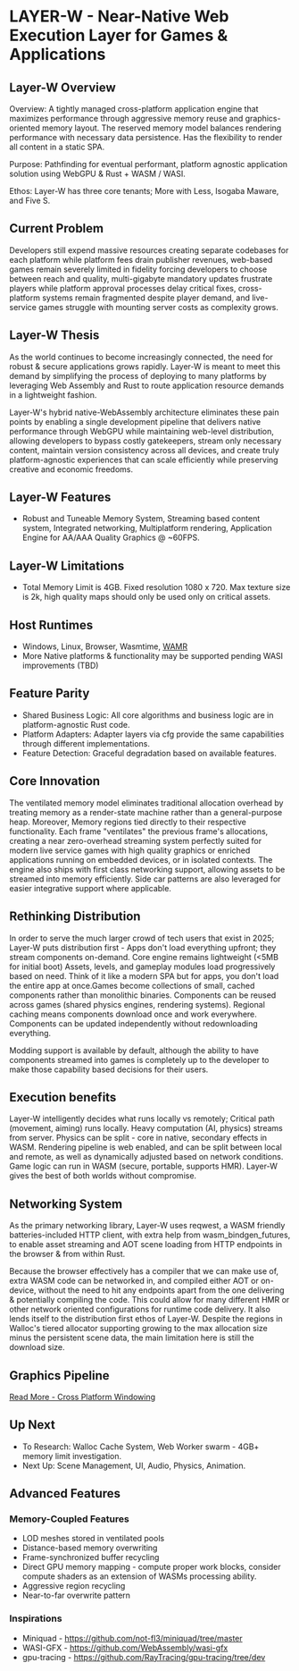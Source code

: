 # LAYER-W - Near-Native Web Execution Layer for Games & Applications

## Layer-W Overview

Overview: A tightly managed cross-platform application engine that maximizes performance through aggressive memory reuse and graphics-oriented memory layout. The reserved memory model balances rendering performance with necessary data persistence. Has the flexibility to render all content in a static SPA.

Purpose: Pathfinding for eventual performant, platform agnostic application solution using WebGPU & Rust + WASM / WASI.

Ethos: Layer-W has three core tenants; More with Less, Isogaba Maware, and Five S.

## Current Problem

Developers still expend massive resources creating separate codebases for each platform while platform fees drain publisher revenues, web-based games remain severely limited in fidelity forcing developers to choose between reach and quality, multi-gigabyte mandatory updates frustrate players while platform approval processes delay critical fixes, cross-platform systems remain fragmented despite player demand, and live-service games struggle with mounting server costs as complexity grows.

## Layer-W Thesis

As the world continues to become increasingly connected, the need for robust & secure applications grows rapidly. Layer-W is meant to meet this demand by simplifying the process of deploying to many platforms by leveraging Web Assembly and Rust to route application resource demands in a lightweight fashion.

Layer-W's hybrid native-WebAssembly architecture eliminates these pain points by enabling a single development pipeline that delivers native performance through WebGPU while maintaining web-level distribution, allowing developers to bypass costly gatekeepers, stream only necessary content, maintain version consistency across all devices, and create truly platform-agnostic experiences that can scale efficiently while preserving creative and economic freedoms.

## Layer-W Features

- Robust and Tuneable Memory System, Streaming based content system, Integrated networking, Multiplatform rendering, Application Engine for AA/AAA Quality Graphics @ ~60FPS.

## Layer-W Limitations

- Total Memory Limit is 4GB. Fixed resolution 1080 x 720. Max texture size is 2k, high quality maps should only be used only on critical assets.

## Host Runtimes

- Windows, Linux, Browser, Wasmtime, [WAMR](https://github.com/bytecodealliance/wasm-micro-runtime/tree/main)
- More Native platforms & functionality may be supported pending WASI improvements (TBD)

## Feature Parity

- Shared Business Logic: All core algorithms and business logic are in platform-agnostic Rust code.
- Platform Adapters: Adapter layers via cfg provide the same capabilities through different implementations.
- Feature Detection: Graceful degradation based on available features.

## Core Innovation

The ventilated memory model eliminates traditional allocation overhead by treating memory as a render-state machine rather than a general-purpose heap. Moreover, Memory regions tied directly to their respective functionality. Each frame "ventilates" the previous frame's allocations, creating a near zero-overhead streaming system perfectly suited for modern live service games with high quality graphics or enriched applications running on embedded devices, or in isolated contexts. The engine also ships with first class networking support, allowing assets to be streamed into memory efficiently. Side car patterns are also leveraged for easier integrative support where applicable.

## Rethinking Distribution

In order to serve the much larger crowd of tech users that exist in 2025; Layer-W puts distribution first - Apps don't load everything upfront; they stream components on-demand. Core engine remains lightweight (<5MB for initial boot) Assets, levels, and gameplay modules load progressively based on need. Think of it like a modern SPA but for apps, you don't load the entire app at once.Games become collections of small, cached components rather than monolithic binaries. Components can be reused across games (shared physics engines, rendering systems). Regional caching means components download once and work everywhere. Components can be updated independently without redownloading everything.

Modding support is available by default, although the ability to have components streamed into games is completely up to the developer to make those capability based decisions for their users.

## Execution benefits

Layer-W intelligently decides what runs locally vs remotely; Critical path (movement, aiming) runs locally. Heavy computation (AI, physics) streams from server. Physics can be split - core in native, secondary effects in WASM. Rendering pipeline is web enabled, and can be split between local and remote, as well as dynamically adjusted based on network conditions. Game logic can run in WASM (secure, portable, supports HMR). Layer-W gives the best of both worlds without compromise.

## Networking System

As the primary networking library, Layer-W uses reqwest, a WASM friendly batteries-included HTTP client, with extra help from wasm_bindgen_futures, to enable asset streaming and AOT scene loading from HTTP endpoints in the browser & from within Rust.

Because the browser effectively has a compiler that we can make use of, extra WASM code can be networked in, and compiled either AOT or on-device, without the need to hit any endpoints apart from the one delivering & potentially compiling the code. This could allow for many different HMR or other network oriented configurations for runtime code delivery. It also lends itself to the distribution first ethos of Layer-W. Despite the regions in Walloc's tiered allocator supporting growing to the max allocation size minus the persistent scene data, the main limitation here is still the download size.

## Graphics Pipeline

[Read More - Cross Platform Windowing](/engine/wwindow/README.md)

## Up Next

- To Research: Walloc Cache System, Web Worker swarm - 4GB+ memory limit investigation.
- Next Up: Scene Management, UI, Audio, Physics, Animation.

## Advanced Features

### Memory-Coupled Features

- LOD meshes stored in ventilated pools
- Distance-based memory overwriting
- Frame-synchronized buffer recycling
- Direct GPU memory mapping - compute proper work blocks, consider compute shaders as an extension of WASMs processing ability.
- Aggressive region recycling
- Near-to-far overwrite pattern

### Inspirations

- Miniquad - https://github.com/not-fl3/miniquad/tree/master
- WASI-GFX - https://github.com/WebAssembly/wasi-gfx
- gpu-tracing - https://github.com/RayTracing/gpu-tracing/tree/dev
